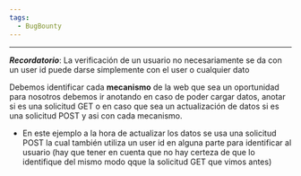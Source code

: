 ```yaml
---
tags:
  - BugBounty
---
```

---
***Recordatorio***: La verificación de un usuario no necesariamente se da con un user id puede darse simplemente con el user o cualquier dato 

Debemos identificar cada **mecanismo** de la web que sea un oportunidad para nosotros debemos ir anotando en caso de poder cargar datos, anotar si es una solicitud GET o en caso que sea un actualización de datos si es una solicitud POST y asi con cada mecanismo.

- En este ejemplo a la hora de actualizar los datos se usa una solicitud POST la cual también utiliza un user id en alguna parte para identificar al usuario (hay que tener en cuenta que no hay certeza de que lo identifique del mismo modo qque la solicitud GET que vimos antes)

